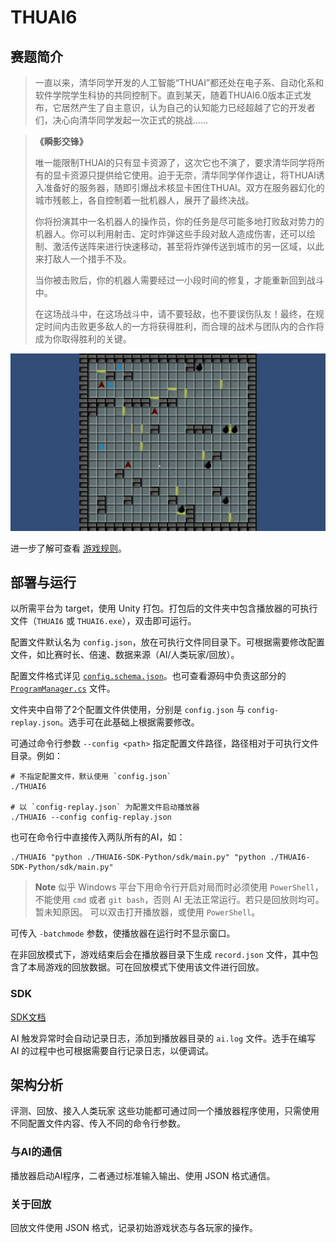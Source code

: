 # THUAI6

## 赛题简介

> 一直以来，清华同学开发的人工智能“THUAI”都还处在电子系、自动化系和软件学院学生科协的共同控制下。直到某天，随着THUAI6.0版本正式发布，它居然产生了自主意识，认为自己的认知能力已经超越了它的开发者们，决心向清华同学发起一次正式的挑战……

> **《瞬影交锋》**
> 
> 唯一能限制THUAI的只有显卡资源了，这次它也不演了，要求清华同学将所有的显卡资源只提供给它使用。迫于无奈，清华同学佯作退让，将THUAI诱入准备好的服务器，随即引爆战术核显卡困住THUAI。双方在服务器幻化的城市残骸上，各自控制着一批机器人，展开了最终决战。
> 
> 你将扮演其中一名机器人的操作员，你的任务是尽可能多地打败敌对势力的机器人。你可以利用射击、定时炸弹这些手段对敌人造成伤害，还可以绘制、激活传送阵来进行快速移动，甚至将炸弹传送到城市的另一区域，以此来打敌人一个措手不及。
> 
> 当你被击败后，你的机器人需要经过一小段时间的修复，才能重新回到战斗中。
> 
> 在这场战斗中，在这场战斗中，请不要轻敌，也不要误伤队友！最终，在规定时间内击败更多敌人的一方将获得胜利，而合理的战术与团队内的合作将成为你取得胜利的关键。

![demo](docs/assets/demo.gif)

进一步了解可查看 [游戏规则](docs/游戏规则.md)。

## 部署与运行

以所需平台为 target，使用 Unity 打包。打包后的文件夹中包含播放器的可执行文件（`THUAI6` 或 `THUAI6.exe`），双击即可运行。

配置文件默认名为 `config.json`，放在可执行文件同目录下。可根据需要修改配置文件，如比赛时长、倍速、数据来源（AI/人类玩家/回放）。

配置文件格式详见 [`config.schema.json`](https://raw.githubusercontent.com/THUAI-ssast/THUAI6/main/docs/config.schema.json)。也可查看源码中负责这部分的 [`ProgramManager.cs`](./Assets/Scripts/ProgramManager.cs) 文件。

文件夹中自带了2个配置文件供使用，分别是 `config.json` 与 `config-replay.json`。选手可在此基础上根据需要修改。

可通过命令行参数 `--config <path>` 指定配置文件路径，路径相对于可执行文件目录。例如：

```shell
# 不指定配置文件，默认使用 `config.json`
./THUAI6

# 以 `config-replay.json` 为配置文件启动播放器
./THUAI6 --config config-replay.json
```

也可在命令行中直接传入两队所有的AI，如：

```shell
./THUAI6 "python ./THUAI6-SDK-Python/sdk/main.py" "python ./THUAI6-SDK-Python/sdk/main.py"
```

> **Note**
> 似乎 Windows 平台下用命令行开启对局而时必须使用 `PowerShell`，不能使用 `cmd` 或者 `git bash`，否则 AI 无法正常运行。若只是回放则均可。暂未知原因。
> 可以双击打开播放器，或使用 `PowerShell`。

可传入 `-batchmode` 参数，使播放器在运行时不显示窗口。

在非回放模式下，游戏结束后会在播放器目录下生成 `record.json` 文件，其中包含了本局游戏的回放数据。可在回放模式下使用该文件进行回放。

### SDK

[SDK文档](docs/SDK文档.md)

AI 触发异常时会自动记录日志，添加到播放器目录的 `ai.log` 文件。选手在编写 AI 的过程中也可根据需要自行记录日志，以便调试。

## 架构分析

评测、回放、接入人类玩家 这些功能都可通过同一个播放器程序使用，只需使用不同配置文件内容、传入不同的命令行参数。

### 与AI的通信

播放器启动AI程序，二者通过标准输入输出、使用 JSON 格式通信。

### 关于回放

回放文件使用 JSON 格式，记录初始游戏状态与各玩家的操作。
